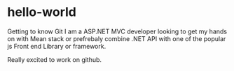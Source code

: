 # hello-world
Getting to know Git
I am a ASP.NET MVC developer looking to get my hands on with Mean stack or prefrebaly combine .NET API with one of the popular js Front end Library or framework.

Really excited to work on github.
